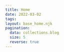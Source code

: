 ```yaml
---
title: Home
date: 2022-03-02
tags:
layout: base_home.njk
pagination:
  data: collections.blog
  size: 5
  reverse: true
---
```


